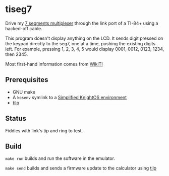 # tiseg7

Drive my [7 segments multiplexer][seg7] through the link port of a TI-84+
using a hacked-off cable.

This program doesn't display anything on the LCD. It sends digit pressed on the
keypad directly to the seg7, one at a time, pushing the existing digits left.
For example, pressing 1, 2, 3, 4, 5 would display 0001, 0012, 0123, 1234, then
2345.

Most first-hand information comes from [WikiTI][wikiti]

## Prerequisites

* GNU make
* A `kosenv` symlink to a [Simplified KnightOS environment][kosenv]
* [tilp][tilp]

## Status

Fiddles with link's tip and ring to test.

## Build

`make run` builds and run the software in the emulator.

`make send` builds and sends a firmware update to the calculator using
[tilp][tilp]

[seg7]: https://github.com/hsoft/seg7-multiplex
[wikiti]: http://wikiti.brandonw.net/index.php
[kosenv]: https://github.com/hsoft/knightosenv
[tilp]: http://lpg.ticalc.org/prj_tilp/
